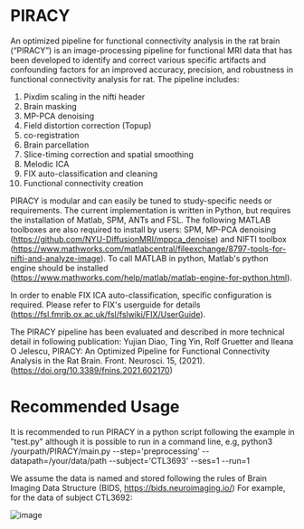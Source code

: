 # PIRACY
An optimized pipeline for functional connectivity analysis in the rat brain (“PIRACY”) is an image-processing pipeline for functional MRI data that has been developed to identify and correct various specific artifacts and confounding factors for an improved accuracy, precision, and robustness in functional connectivity analysis for rat. The pipeline includes:
  1. Pixdim scaling in the nifti header
  2. Brain masking
  3. MP-PCA denoising
  4. Field distortion correction (Topup)
  5. co-registration
  6. Brain parcellation
  7. Slice-timing correction and spatial smoothing
  8. Melodic ICA
  9. FIX auto-classification and cleaning
  10. Functional connectivity creation

PIRACY is modular and can easily be tuned to study-specific needs or requirements. The current implementation is written in Python, but requires the installation of Matlab, SPM, ANTs and FSL. The following MATLAB toolboxes are also required to install by users: SPM, MP-PCA denoising (https://github.com/NYU-DiffusionMRI/mppca_denoise) and NIFTI toolbox (https://www.mathworks.com/matlabcentral/fileexchange/8797-tools-for-nifti-and-analyze-image). To call MATLAB in python, Matlab's python engine should be installed (https://www.mathworks.com/help/matlab/matlab-engine-for-python.html).

In order to enable FIX ICA auto-classification, specific configuration is required. Please refer to FIX's userguide for details (https://fsl.fmrib.ox.ac.uk/fsl/fslwiki/FIX/UserGuide). 

The PIRACY pipeline has been evaluated and described in more technical detail in following publication:
Yujian Diao, Ting Yin, Rolf Gruetter and Ileana O Jelescu, PIRACY: An Optimized Pipeline for Functional Connectivity Analysis in the Rat Brain. 
Front. Neurosci. 15, (2021). (https://doi.org/10.3389/fnins.2021.602170)

# Recommended Usage
It is recommended to run PIRACY in a python script following the example in "test.py" although it is possible to run in a command line, e.g,
    python3 /yourpath/PIRACY/main.py --step='preprocessing' --datapath=/your/data/path --subject='CTL3693' --ses=1 --run=1
    
We assume the data is named and stored following the rules of Brain Imaging Data Structure (BIDS, https://bids.neuroimaging.io/) 
For example, for the data of subject CTL3692:

![image](https://user-images.githubusercontent.com/38806138/114040456-ed0b2380-9883-11eb-9700-bc804ba1fe95.png)

